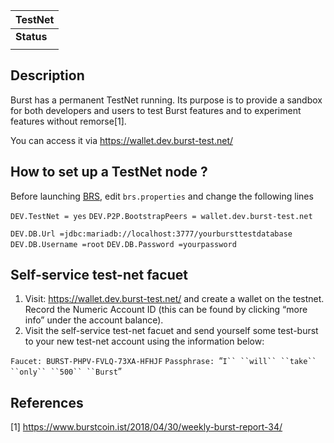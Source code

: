 | TestNet    |
|------------|
| **Status** |
||

Description
-----------

Burst has a permanent TestNet running. Its purpose is to provide a sandbox for both developers and users to test Burst features and to experiment features without remorse[1].

You can access it via <https://wallet.dev.burst-test.net/>

How to set up a TestNet node ?
------------------------------

Before launching [BRS](burst-reference-software.md), edit `brs.properties` and change the following lines

`DEV.TestNet = yes`
`DEV.P2P.BootstrapPeers = wallet.dev.burst-test.net`

`DEV.DB.Url =jdbc:mariadb://localhost:3777/yourbursttestdatabase`
`DEV.DB.Username =root`
`DEV.DB.Password =yourpassword`

Self-service test-net facuet
----------------------------

1.  Visit: <https://wallet.dev.burst-test.net/> and create a wallet on the testnet. Record the Numeric Account ID (this can be found by clicking “more info” under the account balance).
2.  Visit the self-service test-net facuet and send yourself some test-burst to your new test-net account using the information below:

`Faucet: BURST-PHPV-FVLQ-73XA-HFHJF`
`Passphrase: `“`I`` ``will`` ``take`` ``only`` ``500`` ``Burst`”

References
----------

<references />

[1] <https://www.burstcoin.ist/2018/04/30/weekly-burst-report-34/>
